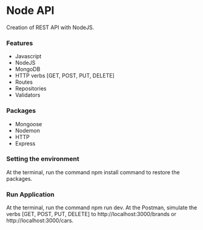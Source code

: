 # Node API
Creation of REST API with NodeJS.

<h3>Features</h3>
<ul>
  <li>Javascript</li>
  <li>NodeJS</li>    
  <li>MongoDB</li>
  <li>HTTP verbs [GET, POST, PUT, DELETE]</li>
  <li>Routes</li>
  <li>Repositories</li>
  <li>Validators</li>
</ul>

<h3>Packages</h3>
<ul>
  <li>Mongoose</li>
  <li>Nodemon</li>    
  <li>HTTP</li>
  <li>Express</li>
</ul>

<h3>Setting the environment</h3>
At the terminal, run the command npm install command to restore the packages.

<h3>Run Application</h3>
At the terminal, run the command npm run dev. At the Postman, simulate the verbs [GET, POST, PUT, DELETE] to http://localhost:3000/brands or http://localhost:3000/cars. 
